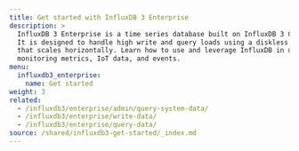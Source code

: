 ```yaml
---
title: Get started with InfluxDB 3 Enterprise
description: >
  InfluxDB 3 Enterprise is a time series database built on InfluxDB 3 Core open source.
  It is designed to handle high write and query loads using a diskless architechture 
  that scales horizontally. Learn how to use and leverage InfluxDB in use cases such as 
  monitoring metrics, IoT data, and events.
menu:
  influxdb3_enterprise:
    name: Get started
weight: 3
related:
  - /influxdb3/enterprise/admin/query-system-data/
  - /influxdb3/enterprise/write-data/
  - /influxdb3/enterprise/query-data/
source: /shared/influxdb3-get-started/_index.md
---
```


<!-- 
The content of this page is at
// SOURCE content/shared/influxdb3-get-started/_index.md
-->
